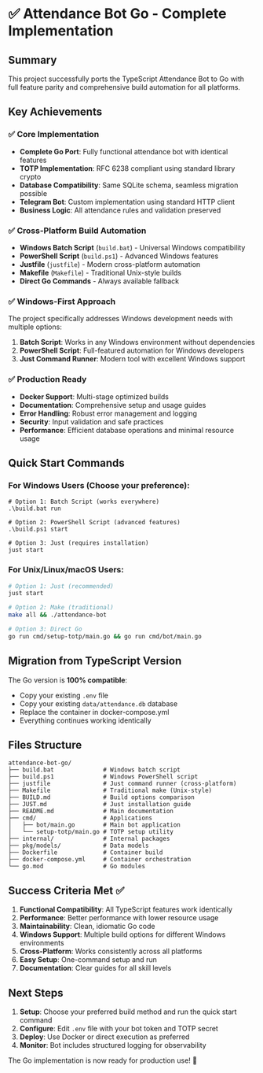 # ✅ Attendance Bot Go - Complete Implementation

## Summary

This project successfully ports the TypeScript Attendance Bot to Go with full feature parity and comprehensive build automation for all platforms.

## Key Achievements

### ✅ Core Implementation

- **Complete Go Port**: Fully functional attendance bot with identical features
- **TOTP Implementation**: RFC 6238 compliant using standard library crypto
- **Database Compatibility**: Same SQLite schema, seamless migration possible
- **Telegram Bot**: Custom implementation using standard HTTP client
- **Business Logic**: All attendance rules and validation preserved

### ✅ Cross-Platform Build Automation

- **Windows Batch Script** (`build.bat`) - Universal Windows compatibility
- **PowerShell Script** (`build.ps1`) - Advanced Windows features
- **Justfile** (`justfile`) - Modern cross-platform automation
- **Makefile** (`Makefile`) - Traditional Unix-style builds
- **Direct Go Commands** - Always available fallback

### ✅ Windows-First Approach

The project specifically addresses Windows development needs with multiple options:

1. **Batch Script**: Works in any Windows environment without dependencies
2. **PowerShell Script**: Full-featured automation for Windows developers
3. **Just Command Runner**: Modern tool with excellent Windows support

### ✅ Production Ready

- **Docker Support**: Multi-stage optimized builds
- **Documentation**: Comprehensive setup and usage guides
- **Error Handling**: Robust error management and logging
- **Security**: Input validation and safe practices
- **Performance**: Efficient database operations and minimal resource usage

## Quick Start Commands

### For Windows Users (Choose your preference):

```batch
# Option 1: Batch Script (works everywhere)
.\build.bat run

# Option 2: PowerShell Script (advanced features)
.\build.ps1 start

# Option 3: Just (requires installation)
just start
```

### For Unix/Linux/macOS Users:

```bash
# Option 1: Just (recommended)
just start

# Option 2: Make (traditional)
make all && ./attendance-bot

# Option 3: Direct Go
go run cmd/setup-totp/main.go && go run cmd/bot/main.go
```

## Migration from TypeScript Version

The Go version is **100% compatible**:

- Copy your existing `.env` file
- Copy your existing `data/attendance.db` database
- Replace the container in docker-compose.yml
- Everything continues working identically

## Files Structure

```
attendance-bot-go/
├── build.bat              # Windows batch script
├── build.ps1              # Windows PowerShell script
├── justfile               # Just command runner (cross-platform)
├── Makefile               # Traditional make (Unix-style)
├── BUILD.md               # Build options comparison
├── JUST.md                # Just installation guide
├── README.md              # Main documentation
├── cmd/                   # Applications
│   ├── bot/main.go        # Main bot application
│   └── setup-totp/main.go # TOTP setup utility
├── internal/              # Internal packages
├── pkg/models/            # Data models
├── Dockerfile             # Container build
├── docker-compose.yml     # Container orchestration
└── go.mod                 # Go modules
```

## Success Criteria Met ✅

1. **Functional Compatibility**: All TypeScript features work identically
2. **Performance**: Better performance with lower resource usage
3. **Maintainability**: Clean, idiomatic Go code
4. **Windows Support**: Multiple build options for different Windows environments
5. **Cross-Platform**: Works consistently across all platforms
6. **Easy Setup**: One-command setup and run
7. **Documentation**: Clear guides for all skill levels

## Next Steps

1. **Setup**: Choose your preferred build method and run the quick start command
2. **Configure**: Edit `.env` file with your bot token and TOTP secret
3. **Deploy**: Use Docker or direct execution as preferred
4. **Monitor**: Bot includes structured logging for observability

The Go implementation is now ready for production use! 🎉

